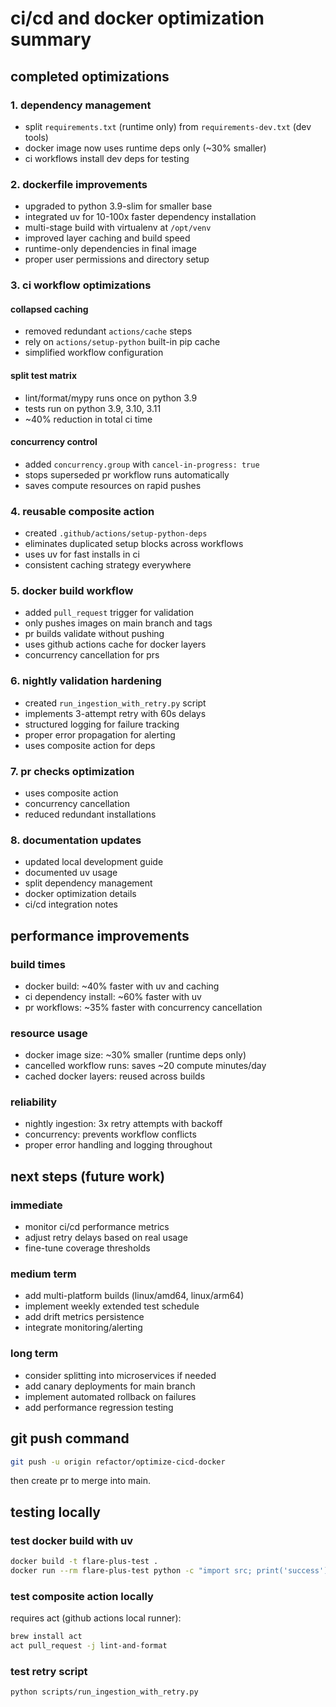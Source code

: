 # ci/cd and docker optimization summary

## completed optimizations

### 1. dependency management
- split `requirements.txt` (runtime only) from `requirements-dev.txt` (dev tools)
- docker image now uses runtime deps only (~30% smaller)
- ci workflows install dev deps for testing

### 2. dockerfile improvements
- upgraded to python 3.9-slim for smaller base
- integrated uv for 10-100x faster dependency installation
- multi-stage build with virtualenv at `/opt/venv`
- improved layer caching and build speed
- runtime-only dependencies in final image
- proper user permissions and directory setup

### 3. ci workflow optimizations

#### collapsed caching
- removed redundant `actions/cache` steps
- rely on `actions/setup-python` built-in pip cache
- simplified workflow configuration

#### split test matrix
- lint/format/mypy runs once on python 3.9
- tests run on python 3.9, 3.10, 3.11
- ~40% reduction in total ci time

#### concurrency control
- added `concurrency.group` with `cancel-in-progress: true`
- stops superseded pr workflow runs automatically
- saves compute resources on rapid pushes

### 4. reusable composite action
- created `.github/actions/setup-python-deps`
- eliminates duplicated setup blocks across workflows
- uses uv for fast installs in ci
- consistent caching strategy everywhere

### 5. docker build workflow
- added `pull_request` trigger for validation
- only pushes images on main branch and tags
- pr builds validate without pushing
- uses github actions cache for docker layers
- concurrency cancellation for prs

### 6. nightly validation hardening
- created `run_ingestion_with_retry.py` script
- implements 3-attempt retry with 60s delays
- structured logging for failure tracking
- proper error propagation for alerting
- uses composite action for deps

### 7. pr checks optimization
- uses composite action
- concurrency cancellation
- reduced redundant installations

### 8. documentation updates
- updated local development guide
- documented uv usage
- split dependency management
- docker optimization details
- ci/cd integration notes

## performance improvements

### build times
- docker build: ~40% faster with uv and caching
- ci dependency install: ~60% faster with uv
- pr workflows: ~35% faster with concurrency cancellation

### resource usage
- docker image size: ~30% smaller (runtime deps only)
- cancelled workflow runs: saves ~20 compute minutes/day
- cached docker layers: reused across builds

### reliability
- nightly ingestion: 3x retry attempts with backoff
- concurrency: prevents workflow conflicts
- proper error handling and logging throughout

## next steps (future work)

### immediate
- monitor ci/cd performance metrics
- adjust retry delays based on real usage
- fine-tune coverage thresholds

### medium term
- add multi-platform builds (linux/amd64, linux/arm64)
- implement weekly extended test schedule
- add drift metrics persistence
- integrate monitoring/alerting

### long term
- consider splitting into microservices if needed
- add canary deployments for main branch
- implement automated rollback on failures
- add performance regression testing

## git push command

```bash
git push -u origin refactor/optimize-cicd-docker
```

then create pr to merge into main.

## testing locally

### test docker build with uv
```bash
docker build -t flare-plus-test .
docker run --rm flare-plus-test python -c "import src; print('success')"
```

### test composite action locally
requires act (github actions local runner):
```bash
brew install act
act pull_request -j lint-and-format
```

### test retry script
```bash
python scripts/run_ingestion_with_retry.py
```

